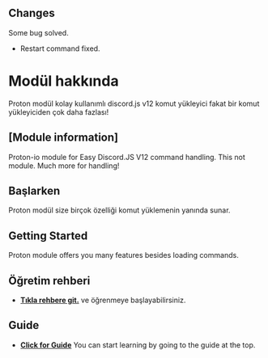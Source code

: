 ## Changes
Some bug solved.
* Restart command fixed.

# Modül hakkında 

Proton modül kolay kullanımlı discord.js v12 komut yükleyici fakat bir komut yükleyiciden çok daha fazlası!

## [Module information]

Proton-io module for Easy Discord.JS V12 command handling. This not module. Much more for handling!


## Başlarken 

Proton modül size birçok özelliği komut yüklemenin yanında sunar. 


## Getting Started

Proton module offers you many features besides loading commands.


## Öğretim rehberi

* [**Tıkla rehbere git.**](https://aktilacengiz.github.io/Proton-io/) 
ve öğrenmeye başlayabilirsiniz.

## Guide

* [**Click for Guide**](https://aktilacengiz.github.io/Proton-io/) 
You can start learning by going to the guide at the top.
